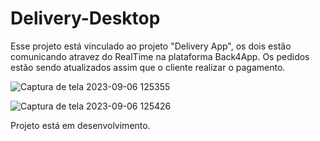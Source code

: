 # Delivery-Desktop

Esse projeto está vinculado ao projeto "Delivery App", os dois estão comunicando atravez do RealTime na plataforma Back4App.
Os pedidos estão sendo atualizados assim que o cliente realizar o pagamento.

![Captura de tela 2023-09-06 125355](https://github.com/EdersonPinheiro/Delivery-Desktop/assets/88673530/74952820-61c9-4480-9eea-a8e4dba56de9)


![Captura de tela 2023-09-06 125426](https://github.com/EdersonPinheiro/Delivery-Desktop/assets/88673530/55cae9ff-e813-46d8-ab9f-395a1a25daeb)

Projeto está em desenvolvimento.
